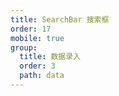 ```yaml
---
title: SearchBar 搜索框
order: 17
mobile: true
group:
  title: 数据录入
  order: 3
  path: data
---
```


<code src="../demo/SearchBar.tsx"></code>
<API src="../src/SearchBar.tsx"></API>
